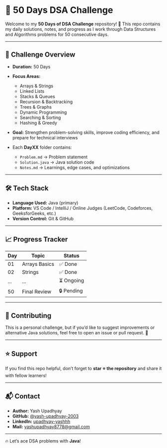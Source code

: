 # 🚀 50 Days DSA Challenge

Welcome to my **50 Days of DSA Challenge** repository! 🎯
This repo contains my daily solutions, notes, and progress as I work through Data Structures and Algorithms problems for 50 consecutive days.

---

## 📌 Challenge Overview

* **Duration:** 50 Days
* **Focus Areas:**

  * Arrays & Strings
  * Linked Lists
  * Stacks & Queues
  * Recursion & Backtracking
  * Trees & Graphs
  * Dynamic Programming
  * Searching & Sorting
  * Hashing & Greedy
* **Goal:** Strengthen problem-solving skills, improve coding efficiency, and prepare for technical interviews
* Each **DayXX** folder contains:
  * `Problem.md` → Problem statement  
  * `Solution.java` → Java solution code  
  * `Notes.md` → Learnings, edge cases, and optimizations  

---

## 🛠️ Tech Stack

* **Language Used:** Java (primary)  
* **Platform:** VS Code / IntelliJ / Online Judges (LeetCode, Codeforces, GeeksforGeeks, etc.)  
* **Version Control:** Git & GitHub  

---

## 📈 Progress Tracker

| Day | Topic         | Status     |
| --- | ------------- | ---------- |
| 01  | Arrays Basics | ✅ Done     |
| 02  | Strings       | ✅ Done     |
| ... | ...           | ⏳ Ongoing  |
| 50  | Final Review  | 🔒 Pending |

---

## 🤝 Contributing

This is a personal challenge, but if you’d like to suggest improvements or alternative Java solutions, feel free to open an issue or pull request. 🚀  

---

## ⭐ Support

If you find this repo helpful, don’t forget to **star ⭐ the repository** and share it with fellow learners!

---

## 📬 Contact

* **Author:** Yash Upadhyay
* **GitHub:** [@yash-upadhyay-2003](https://github.com/yash-upadhyay-2003)  
* **LinkedIn:** [upadhyay-yashhh](https://www.linkedin.com/in/yash-upadhyay-006878283/) 
* **Mail:** [yashupadhyay8778@gmail.com](mailto:yashupadhyay8778@gmail.com)

---

🔥 Let’s ace DSA problems with **Java**!

